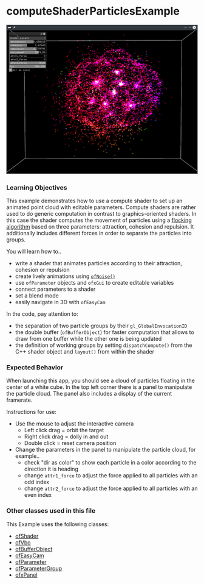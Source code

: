 # computeShaderParticlesExample

![Screenshot of computeShaderParticlesExample](computeShaderParticlesExample.png)

### Learning Objectives

This example demonstrates how to use a compute shader to set up an animated point cloud with editable parameters. Compute shaders are rather used to do generic computation in contrast to graphics-oriented shaders. In this case the shader computes the movement of particles using a [flocking algorithm](https://en.wikipedia.org/wiki/Flocking%20%28behavior%29#Flocking_rules) based on three parameters: attraction, cohesion and repulsion. It additionally includes different forces in order to separate the particles into groups.

You will learn how to..
* write a shader that animates particles according to their attraction, cohesion or repulsion
* create lively animations using [`ofNoise()`](http://openframeworks.cc/documentation/math/ofMath/#show_ofNoise)
* use `ofParameter` objects and `ofxGui` to create editable variables
* connect parameters to a shader
* set a blend mode
* easily navigate in 3D with `ofEasyCam`

In the code, pay attention to:
* the separation of two particle groups by their `gl_GlobalInvocationID`
* the double buffer (`ofBufferObject`) for faster computation that allows to draw from one buffer while the other one is being updated
* the definition of working groups by setting `dispatchCompute()` from the C++ shader object and `layout()` from within the shader

### Expected Behavior

When launching this app, you should see a cloud of particles floating in the center of a white cube. In the top left corner there is a panel to manipulate the particle cloud. The panel also includes a display of the current framerate.

Instructions for use:

* Use the mouse to adjust the interactive camera
    * Left click drag = orbit the target
    * Right click drag = dolly in and out
	* Double click = reset camera position
* Change the parameters in the panel to manipulate the particle cloud, for example..
	* check "dir as color" to show each particle in a color according to the direction it is heading
	* change `attr1_force` to adjust the force applied to all particles with an odd index
	* change `attr2_force` to adjust the force applied to all particles with an even index

### Other classes used in this file

This Example uses the following classes:

* [ofShader](http://openframeworks.cc/documentation/gl/ofShader/)
* [ofVbo](http://openframeworks.cc/documentation/gl/ofVbo/)
* [ofBufferObject](http://openframeworks.cc/documentation/gl/ofBufferObject/)
* [ofEasyCam](http://openframeworks.cc/documentation/3d/ofEasyCam/)
* [ofParameter](http://openframeworks.cc/documentation/types/ofParameter/)
* [ofParameterGroup](http://openframeworks.cc/documentation/types/ofParameterGroup/)
* [ofxPanel](http://openframeworks.cc/documentation/ofxGui/ofxPanel/)
